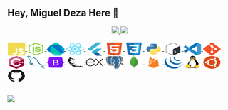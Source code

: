 ## Hey, Miguel Deza Here 👋

<div align="center">
  <a href="https://github.com/Miguel-Deza">
  <img height="180em" src="https://github-readme-stats.vercel.app/api?username=Miguel-Deza&show_icons=true&theme=dark&include_all_commits=true&count_private=true"/>
  <img height="180em" src="https://github-readme-stats.vercel.app/api/top-langs/?username=Miguel-Deza&layout=compact&langs_count=8&theme=dark"/>
</div>
<div style="display: inline_block"><br>
  <img align="center" alt="Miguel-Deza-Js" height="30" width="40" src="https://raw.githubusercontent.com/devicons/devicon/master/icons/javascript/javascript-plain.svg">
  <img align="center" alt="Miguel-Deza-Git" height="30" width="40" src="https://github.com/devicons/devicon/blob/master/icons/nodejs/nodejs-original.svg"> 
  <img align="center" alt="Miguel-Deza-Git" height="30" width="40" src="https://github.com/devicons/devicon/blob/master/icons/dart/dart-original.svg">
  <img align="center" alt="Miguel-Deza-Git" height="30" width="40" src="https://github.com/devicons/devicon/blob/master/icons/react/react-original.svg">
  <img align="center" alt="Miguel-Deza-Git" height="30" width="40" src="https://github.com/devicons/devicon/blob/master/icons/flutter/flutter-original.svg">
  <img align="center" alt="Miguel-Deza-HTML" height="30" width="40" src="https://raw.githubusercontent.com/devicons/devicon/master/icons/html5/html5-original.svg">
  <img align="center" alt="Miguel-Deza-CSS" height="30" width="40" src="https://raw.githubusercontent.com/devicons/devicon/master/icons/css3/css3-original.svg">
  <img align="center" alt="Miguel-Deza-Bash" height="30" width="40" src="https://github.com/devicons/devicon/blob/master/icons/python/python-original.svg"> 
  <img align="center" alt="Miguel-Deza-Bash" height="30" width="40" src="https://github.com/devicons/devicon/blob/master/icons/bash/bash-original.svg"> 
  <img align="center" alt="Miguel-Deza-Vscode" height="30" width="40" src="https://github.com/devicons/devicon/blob/master/icons/vscode/vscode-original.svg">  
  <img align="center" alt="Miguel-Deza-Git" height="30" width="40" src="https://github.com/devicons/devicon/blob/master/icons/git/git-original.svg"> 
  <img align="center" alt="Miguel-Deza-Git" height="30" width="40" src="https://github.com/devicons/devicon/blob/master/icons/cplusplus/cplusplus-original.svg"> 
  <img align="center" alt="Miguel-Deza-Git" height="30" width="40" src="https://github.com/devicons/devicon/blob/master/icons/mysql/mysql-original.svg"> 
  <img align="center" alt="Miguel-Deza-Git" height="30" width="40" src="https://github.com/devicons/devicon/blob/master/icons/bootstrap/bootstrap-original.svg">
  <img align="center" alt="Miguel-Deza-Git" height="30" width="40" src="https://github.com/devicons/devicon/blob/master/icons/flask/flask-original.svg">
  <img align="center" alt="Miguel-Deza-Git" height="30" width="40" src="https://github.com/devicons/devicon/blob/master/icons/express/express-original.svg">
  <img align="center" alt="Miguel-Deza-Git" height="30" width="40" src="https://github.com/devicons/devicon/blob/master/icons/postgresql/postgresql-original.svg">
  <img align="center" alt="Miguel-Deza-Git" height="30" width="40" src="https://github.com/devicons/devicon/blob/master/icons/mongodb/mongodb-original.svg">
  <img align="center" alt="Miguel-Deza-Git" height="30" width="40" src="https://github.com/devicons/devicon/blob/master/icons/firebase/firebase-plain.svg">
  <img align="center" alt="Miguel-Deza-Git" height="30" width="40" src="https://github.com/devicons/devicon/blob/master/icons/jquery/jquery-original.svg">
  <img align="center" alt="Miguel-Deza-Git" height="30" width="40" src="https://github.com/devicons/devicon/blob/master/icons/linux/linux-original.svg">
  <img align="center" alt="Miguel-Deza-Git" height="30" width="40" src="https://github.com/devicons/devicon/blob/master/icons/ubuntu/ubuntu-plain.svg">
  <img align="center" alt="Miguel-Deza-Git" height="30" width="40" src="https://github.com/devicons/devicon/blob/master/icons/github/github-original.svg">
 
</div>
 
 ##
  
<div> 
  <a href = "mailto:dmikec101@gmail.com"><img src="https://img.shields.io/badge/-Gmail-%23333?style=for-the-badge&logo=gmail&logoColor=white" target="_blank"></a>
</div>
